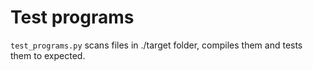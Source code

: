 # Test programs
`test_programs.py` scans files in ./target folder, compiles them and tests them to expected.